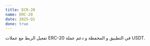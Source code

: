 ```yaml
---
title: ECR-20
name: ERC-20
date: 2025-Q1
done: true
---
```

تفعيل الربط مع عملات ERC-20 في التطبيق و المحفظة و دعم عملة USDT.
